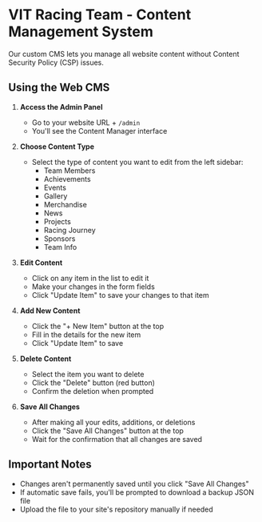 # VIT Racing Team - Content Management System

Our custom CMS lets you manage all website content without Content Security Policy (CSP) issues.

## Using the Web CMS

1. **Access the Admin Panel**
   - Go to your website URL + `/admin`
   - You'll see the Content Manager interface

2. **Choose Content Type**
   - Select the type of content you want to edit from the left sidebar:
     - Team Members
     - Achievements 
     - Events
     - Gallery
     - Merchandise
     - News
     - Projects
     - Racing Journey
     - Sponsors
     - Team Info

3. **Edit Content**
   - Click on any item in the list to edit it
   - Make your changes in the form fields
   - Click "Update Item" to save your changes to that item

4. **Add New Content**
   - Click the "+ New Item" button at the top
   - Fill in the details for the new item
   - Click "Update Item" to save

5. **Delete Content**
   - Select the item you want to delete
   - Click the "Delete" button (red button)
   - Confirm the deletion when prompted

6. **Save All Changes**
   - After making all your edits, additions, or deletions
   - Click the "Save All Changes" button at the top
   - Wait for the confirmation that all changes are saved

## Important Notes

- Changes aren't permanently saved until you click "Save All Changes"
- If automatic save fails, you'll be prompted to download a backup JSON file
- Upload the file to your site's repository manually if needed

